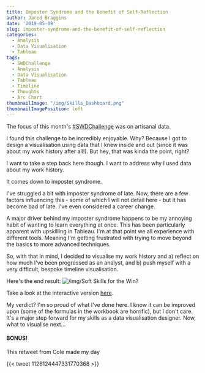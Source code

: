 ```yaml
---
title: Imposter Syndrome and the Benefit of Self-Reflection
author: Jared Braggins
date: '2019-05-09'
slug: imposter-syndrome-and-the-benefit-of-self-reflection
categories:
  - Analysis
  - Data Visualisation
  - Tableau
tags:
  - SWDChallenge
  - Analysis
  - Data Visualisation
  - Tableau
  - Timeline
  - Thoughts
  - Arc Chart
thumbnailImage: "/img/Skills_Dashboard.png"
thumbnailImagePosition: left
---
```


The focus of this month's [#SWDChallenge](http://www.storytellingwithdata.com/blog/2019/5/1/swdchallenge-artisanal-data) was on artisanal data. 

I found this challenge to be incredibly enjoyable. Why? Because I got to design a visualisation using data that I knew inside and out (since it was about my work history after all!). But hey, that was kinda the point, right?

I want to take a step back here though. I want to address why I used data about my work history. 

It comes down to imposter syndrome. 

I've struggled a bit with imposter syndrome of late. Now, there are a few factors influencing this - some of which I will not detail here - but it has become bad of late. I've even considered a career change.

A major driver behind my imposter syndrome happens to be my annoying habit of wanting to learn everything at once. This has been particularly apparent with upskilling in Tableau. I'm at that point we all experience with different tools. Meaning I'm getting frustrated with trying to move beyond the basics to more advanced techniques.

So, with that in mind, I decided to visualise my work history and a) reflect on how much I've been progressed as an analyst, and b) push myself with a very difficult, bespoke timeline visualisation. 

Here's the end result:
<img src="/img/Skills_Dashboard.png" title="/img/Soft Skills for the Win?"/>

Take a look at the interactive version [here](https://public.tableau.com/profile/jared.braggins2936#!/vizhome/JobHistory_15568444434680/Skills_Dashboard). 

My verdict? I'm so proud of what I've done here. I know it can be improved upon (some of the formulas in the workbook are horrific), but I don't care. It's a major step forward for my skills as a data visualisation designer. Now, what to visualise next...

#### BONUS! 

This retweet from Cole made my day

{{< tweet 1126124447331770368 >}}



